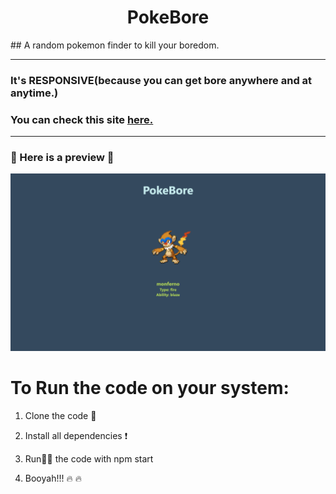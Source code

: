 <h1 align="center"> PokeBore </h1>
## A random pokemon finder to kill your boredom.

-------------------------------------------------------------------

### It's RESPONSIVE(because you can get bore anywhere and at anytime.)
### You can check this site [here.](https://pokebore.netlify.app/)
-------------------------------------------------------------------------
###  👀 Here is a preview 👀

![](./public/images/ss.png)

# To Run the code on your system: 

1. Clone the code 💾

2. Install all dependencies  ❗ 

3. Run🏃‍♂️ the code with npm start

4. Booyah!!! 🔥 🔥
